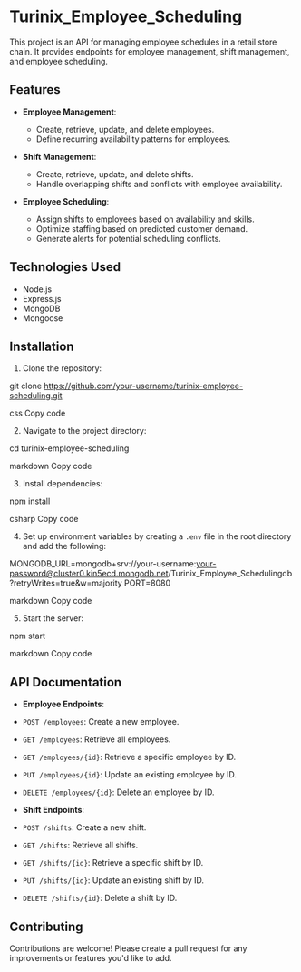 # Turinix_Employee_Scheduling

This project is an API for managing employee schedules in a retail store chain. It provides endpoints for employee management, shift management, and employee scheduling.

## Features

- **Employee Management**:
  - Create, retrieve, update, and delete employees.
  - Define recurring availability patterns for employees.

- **Shift Management**:
  - Create, retrieve, update, and delete shifts.
  - Handle overlapping shifts and conflicts with employee availability.

- **Employee Scheduling**:
  - Assign shifts to employees based on availability and skills.
  - Optimize staffing based on predicted customer demand.
  - Generate alerts for potential scheduling conflicts.

## Technologies Used

- Node.js
- Express.js
- MongoDB
- Mongoose

## Installation

1. Clone the repository:

git clone https://github.com/your-username/turinix-employee-scheduling.git

css
Copy code

2. Navigate to the project directory:

cd turinix-employee-scheduling

markdown
Copy code

3. Install dependencies:

npm install

csharp
Copy code

4. Set up environment variables by creating a `.env` file in the root directory and add the following:

MONGODB_URL=mongodb+srv://your-username:your-password@cluster0.kin5ecd.mongodb.net/Turinix_Employee_Schedulingdb?retryWrites=true&w=majority
PORT=8080

markdown
Copy code

5. Start the server:

npm start

markdown
Copy code

## API Documentation

- **Employee Endpoints**:
- `POST /employees`: Create a new employee.
- `GET /employees`: Retrieve all employees.
- `GET /employees/{id}`: Retrieve a specific employee by ID.
- `PUT /employees/{id}`: Update an existing employee by ID.
- `DELETE /employees/{id}`: Delete an employee by ID.

- **Shift Endpoints**:
- `POST /shifts`: Create a new shift.
- `GET /shifts`: Retrieve all shifts.
- `GET /shifts/{id}`: Retrieve a specific shift by ID.
- `PUT /shifts/{id}`: Update an existing shift by ID.
- `DELETE /shifts/{id}`: Delete a shift by ID.

## Contributing

Contributions are welcome! Please create a pull request for any improvements or features you'd like to add.
